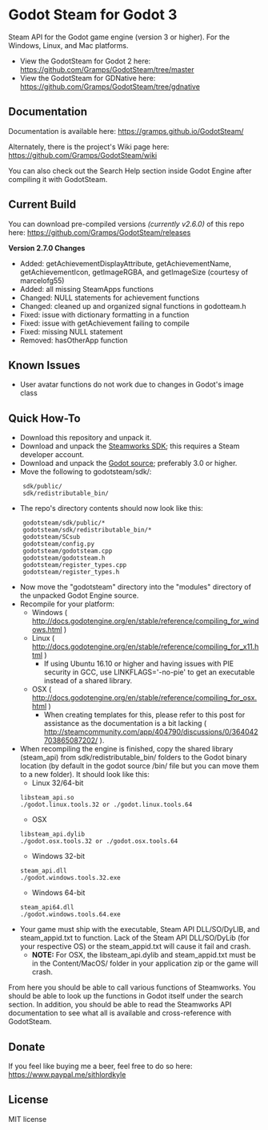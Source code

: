 # Godot Steam for Godot 3
Steam API for the Godot game engine (version 3 or higher). For the Windows, Linux, and Mac platforms. 

- View the GodotSteam for Godot 2 here: https://github.com/Gramps/GodotSteam/tree/master
- View the GodotSteam for GDNative here: https://github.com/Gramps/GodotSteam/tree/gdnative

Documentation
----------
Documentation is available here: https://gramps.github.io/GodotSteam/

Alternately, there is the project's Wiki page here: https://github.com/Gramps/GodotSteam/wiki

You can also check out the Search Help section inside Godot Engine after compiling it with GodotSteam.

Current Build
----------
You can download pre-compiled versions _(currently v2.6.0)_ of this repo here: https://github.com/Gramps/GodotSteam/releases

**Version 2.7.0 Changes**
- Added: getAchievementDisplayAttribute, getAchievementName, getAchievementIcon, getImageRGBA, and getImageSize (courtesy of marcelofg55)
- Added: all missing SteamApps functions
- Changed: NULL statements for achievement functions
- Changed: cleaned up and organized signal functions in godotteam.h
- Fixed: issue with dictionary formatting in a function
- Fixed: issue with getAchievement failing to compile
- Fixed: missing NULL statement
- Removed: hasOtherApp function

Known Issues
----------
- User avatar functions do not work due to changes in Godot's image class

Quick How-To
----------
- Download this repository and unpack it.
- Download and unpack the [Steamworks SDK](https://partner.steamgames.com); this requires a Steam developer account.
- Download and unpack the [Godot source](https://github.com/godotengine/godot); preferably 3.0 or higher.
- Move the following to godotsteam/sdk/:
````
    sdk/public/
    sdk/redistributable_bin/
````
- The repo's directory contents should now look like this:
````
    godotsteam/sdk/public/*
    godotsteam/sdk/redistributable_bin/*
    godotsteam/SCsub
    godotsteam/config.py
    godotsteam/godotsteam.cpp
    godotsteam/godotsteam.h
    godotsteam/register_types.cpp
    godotsteam/register_types.h
````
- Now move the "godotsteam" directory into the "modules" directory of the unpacked Godot Engine source.
- Recompile for your platform:
  - Windows ( http://docs.godotengine.org/en/stable/reference/compiling_for_windows.html )
  - Linux ( http://docs.godotengine.org/en/stable/reference/compiling_for_x11.html )
    - If using Ubuntu 16.10 or higher and having issues with PIE security in GCC, use LINKFLAGS='-no-pie' to get an executable instead of a shared library.
  - OSX ( http://docs.godotengine.org/en/stable/reference/compiling_for_osx.html )
    - When creating templates for this, please refer to this post for assistance as the documentation is a bit lacking ( http://steamcommunity.com/app/404790/discussions/0/364042703865087202/ ).
- When recompiling the engine is finished, copy the shared library (steam_api) from sdk/redistributable_bin/ folders to the Godot binary location (by default in the godot source /bin/ file but you can move them to a new folder). It should look like this:
  - Linux 32/64-bit
  ```
  libsteam_api.so
  ./godot.linux.tools.32 or ./godot.linux.tools.64
  ```
  - OSX
  ```
  libsteam_api.dylib
  ./godot.osx.tools.32 or ./godot.osx.tools.64
  ```
  - Windows 32-bit
  ```
  steam_api.dll
  ./godot.windows.tools.32.exe
  ```
  - Windows 64-bit
  ```
  steam_api64.dll
  ./godot.windows.tools.64.exe
  ```
- Your game must ship with the executable, Steam API DLL/SO/DyLIB, and steam_appid.txt to function. Lack of the Steam API DLL/SO/DyLib (for your respective OS) or the steam_appid.txt will cause it fail and crash.
  - **NOTE:** For OSX, the libsteam_api.dylib and steam_appid.txt must be in the Content/MacOS/ folder in your application zip or the game will crash.

From here you should be able to call various functions of Steamworks. You should be able to look up the functions in Godot itself under the search section. In addition, you should be able to read the Steamworks API documentation to see what all is available and cross-reference with GodotSteam.

Donate
-------------
If you feel like buying me a beer, feel free to do so here: https://www.paypal.me/sithlordkyle

License
-------------
MIT license
